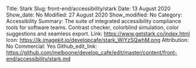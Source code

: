 Title: Stark
Slug: front-end/accessibility/stark
Date: 13 August 2020
Show_date: No
Modified: 27 August 2020
Show_modified: No
Category: Accessibility
Summary: The suite of integrated accessibility compliance tools for software teams. Contrast checker, colorblind simulation, color suggestions and seamless export.
Link: https://www.getstark.co/index.html
Icon: https://ik.imagekit.io/developcafe/stark_WiYzSQwhM.png
Attribution: No
Commercial: Yes
Github_edit_link: https://github.com/melboone/develop_cafe/edit/master/content/front-end/accessibility/stark.md